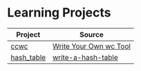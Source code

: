 # Learning Projects

| Project | Source |
| ------- | ------ |
| [ccwc](ccwc) | [Write Your Own wc Tool](https://codingchallenges.fyi/challenges/challenge-wc) |
| [hash_table](hash_table) | [write-a-hash-table](https://github.com/jamesroutley/write-a-hash-table) |

